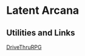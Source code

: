 # Latent Arcana

## Utilities and Links

[DriveThruRPG](https://www.drivethrurpg.com/pub_tools.php)

